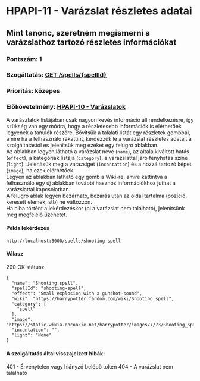 # HPAPI-11 - Varázslat részletes adatai

## Mint tanonc, szeretném megismerni a varázslathoz tartozó részletes információkat

### Pontszám: 1
### Szogáltatás: [GET /spells/{spellId}](http://localhost:5000/api-doc#/Spells/getSpell)
### Prioritás: közepes
### Előkövetelmény: [HPAPI-10 - Varázslatok](./HPAPI-10.md)

A varászlatok listájában csak nagyon kevés információ áll rendelkezésre, így szükség van egy módra, hogy a részletesebb információk is elérhetőek legyenek a tanulók részére. Bővítsük a találati listát egy részletek gombbal, amire ha a felhasználó rákattint, kérdezzük le a varázslat részletes adatait a szolgáltatástól és jelenítsük meg ezeket egy felugró ablakban.  
Az ablakban legyen látható a varázslat neve (`name`), az általa kiváltott hatás (`effect`), a kategóriák listája (`category`), a varázslattal járó fényhatás színe (`light`). Jelenítsük meg a varázsigét (`incantation`) és a hozzá tartozó képet (`image`), ha ezek elérhetőek.  
Legyen az ablakban látható egy gomb a Wiki-re, amire kattintva a felhasználó egy új ablakban további hasznos információkhoz juthat a varázslattal kapcsolatban.  
A felugró ablak legyen bezárható, bezárás után az oldal tartalma (pozíció, keresett elemek, stb) ne változzon.  
Ha hiba történt a lekérdezéskor (pl a varázslat nem található), jelenítsünk meg megfelelő üzenetet.

#### Példa lekérdezés
`http://localhost:5000/spells/shooting-spell`

#### Válasz
200 OK státusz
```
{
  "name": "Shooting spell",
  "spellId": "shooting-spell",
  "effect": "Small explosion with a gunshot-sound",
  "wiki": "https://harrypotter.fandom.com/wiki/Shooting_spell",
  "category": [
    "spell"
  ],
  "image": "https://static.wikia.nocookie.net/harrypotter/images/7/73/Shooting_Spell.gif",
  "incantation": "",
  "light": "None"
}
```

#### A szolgáltatás által visszajelzett hibák:
401 - Érvénytelen vagy hiányzó belépő token
404 - A varázslat nem található